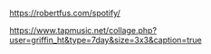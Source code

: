 https://robertfus.com/spotify/


https://www.tapmusic.net/collage.php?user=griffin_ht&type=7day&size=3x3&caption=true
